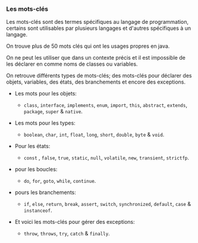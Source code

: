 ### Les mots-clés

Les mots-clés sont des termes spécifiques au langage de programmation, certains sont utilisables par plusieurs langages et d'autres spécifiques à un langage.

On trouve plus de 50 mots clés qui ont les usages propres en java.

On ne peut les utiliser que dans un contexte précis et il est impossible de les déclarer en comme noms de classes ou variables. 

On retrouve différents types de mots-clés; des mots-clés pour déclarer des objets, variables, des états, des branchements et encore des exceptions.


* Les mots pour les objets:
    * `class`, `interface`, `implements`, `enum`, `import`, `this`, `abstract`, `extends`, `package`, `super` & `native`.

* Les mots pour les types:
    * `boolean`, `char`, `int`, `float`, `long`, `short`, `double`, `byte` & `void`.

* Pour les états:
    * `const` , `false`, `true`, `static`, `null`, `volatile`, `new`, `transient`, `strictfp`.

* pour les boucles: 
    * `do`, `for`, `goto`, `while`, `continue`.

* pours les branchements:
    * `if`, `else`, `return`, `break`, `assert`, `switch`, `synchronized`, `default`, `case` & `instanceof`.

* Et voici les mots-clés pour gérer des exceptions:
    * `throw`, `throws`, `try`, `catch` & `finally`.


